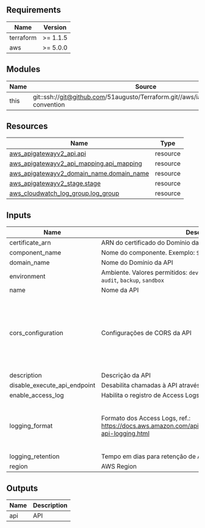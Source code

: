 <!-- BEGIN_TF_DOCS -->
## Requirements

| Name | Version |
|------|---------|
| terraform | >= 1.1.5 |
| aws | >= 5.0.0 |

## Modules

| Name | Source | Version |
|------|--------|---------|
| this | git::ssh://git@github.com/51augusto/Terraform.git//aws/iac/modules/naming-convention | master |

## Resources

| Name | Type |
|------|------|
| [aws_apigatewayv2_api.api](https://registry.terraform.io/providers/hashicorp/aws/latest/docs/resources/apigatewayv2_api) | resource |
| [aws_apigatewayv2_api_mapping.api_mapping](https://registry.terraform.io/providers/hashicorp/aws/latest/docs/resources/apigatewayv2_api_mapping) | resource |
| [aws_apigatewayv2_domain_name.domain_name](https://registry.terraform.io/providers/hashicorp/aws/latest/docs/resources/apigatewayv2_domain_name) | resource |
| [aws_apigatewayv2_stage.stage](https://registry.terraform.io/providers/hashicorp/aws/latest/docs/resources/apigatewayv2_stage) | resource |
| [aws_cloudwatch_log_group.log_group](https://registry.terraform.io/providers/hashicorp/aws/latest/docs/resources/cloudwatch_log_group) | resource |

## Inputs

| Name | Description | Type | Default | Required |
|------|-------------|------|---------|:--------:|
| certificate\_arn | ARN do certificado do Domínio da API | `string` | n/a | yes |
| component\_name | Nome do componente. Exemplo: `SSM`, `GAO`, `FUNDOS`, `CORP`, `SHARED` | `string` | n/a | yes |
| domain\_name | Nome do Domínio da API | `string` | n/a | yes |
| environment | Ambiente. Valores permitidos: `dev`, `cer`, `hml` , `prd`, `shared`, `network`, `logs`, `audit`, `backup`, `sandbox` | `string` | n/a | yes |
| name | Nome da API | `string` | n/a | yes |
| cors\_configuration | Configurações de CORS da API | <pre>object({<br/>    allow_credentials = bool<br/>    allow_headers     = list(string)<br/>    allow_methods     = list(string)<br/>    allow_origins     = list(string)<br/>    expose_headers    = list(string)<br/>    max_age           = number<br/>  })</pre> | `null` | no |
| description | Descrição da API | `string` | `null` | no |
| disable\_execute\_api\_endpoint | Desabilita chamadas à API através do endpoint padrão | `bool` | `true` | no |
| enable\_access\_log | Habilita o registro de Access Logs | `bool` | `false` | no |
| logging\_format | Formato dos Access Logs, ref.: https://docs.aws.amazon.com/apigateway/latest/developerguide/http-api-logging.html | `string` | `"$context.identity.sourceIp - - [$context.requestTime] \"$context.httpMethod $context.routeKey $context.protocol\" $context.status $context.responseLength $context.requestId"` | no |
| logging\_retention | Tempo em dias para retenção de Access Logs no CloudWatch | `number` | `14` | no |
| region | AWS Region | `string` | `"us-east-1"` | no |

## Outputs

| Name | Description |
|------|-------------|
| api | API |
<!-- END_TF_DOCS -->